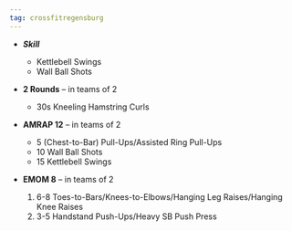 ```yaml
---
tag: crossfitregensburg
---
```


- **_Skill_**

  - Kettlebell Swings
  - Wall Ball Shots

- **2 Rounds** – in teams of 2

  - 30s Kneeling Hamstring Curls

- **AMRAP 12** – in teams of 2

  - 5 (Chest-to-Bar) Pull-Ups/Assisted Ring Pull-Ups
  - 10 Wall Ball Shots
  - 15 Kettlebell Swings

- **EMOM 8** – in teams of 2

  1. 6-8 Toes-to-Bars/Knees-to-Elbows/Hanging Leg Raises/Hanging Knee Raises
  2. 3-5 Handstand Push-Ups/Heavy SB Push Press
